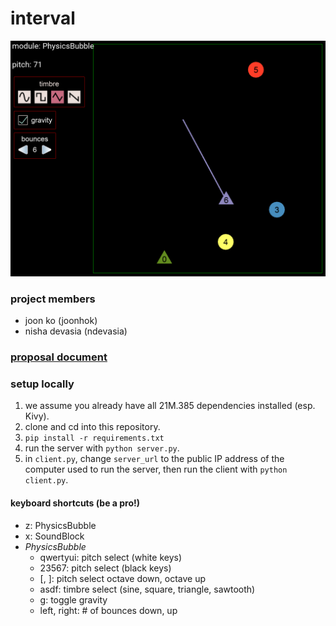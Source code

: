 # interval

![](images/interval_alpha.png)

### project members
- joon ko (joonhok)
- nisha devasia (ndevasia)

### [proposal document](https://docs.google.com/document/d/1v-Yr0-7mmmqrQtp-VLZKAsVBiACLiTvRRZDyHPhV9q4/edit?usp=sharing)

### setup locally
1. we assume you already have all 21M.385 dependencies installed (esp. Kivy).
2. clone and cd into this repository.
3. `pip install -r requirements.txt`
4. run the server with `python server.py`.
5. in `client.py`, change `server_url` to the public IP address of the computer used to run the server, then run the client with `python client.py`.

#### keyboard shortcuts (be a pro!)

- z: PhysicsBubble
- x: SoundBlock
- *PhysicsBubble*
  - qwertyui: pitch select (white keys)
  - 23567: pitch select (black keys)
  - [, ]: pitch select octave down, octave up
  - asdf: timbre select (sine, square, triangle, sawtooth)
  - g: toggle gravity
  - left, right: # of bounces down, up